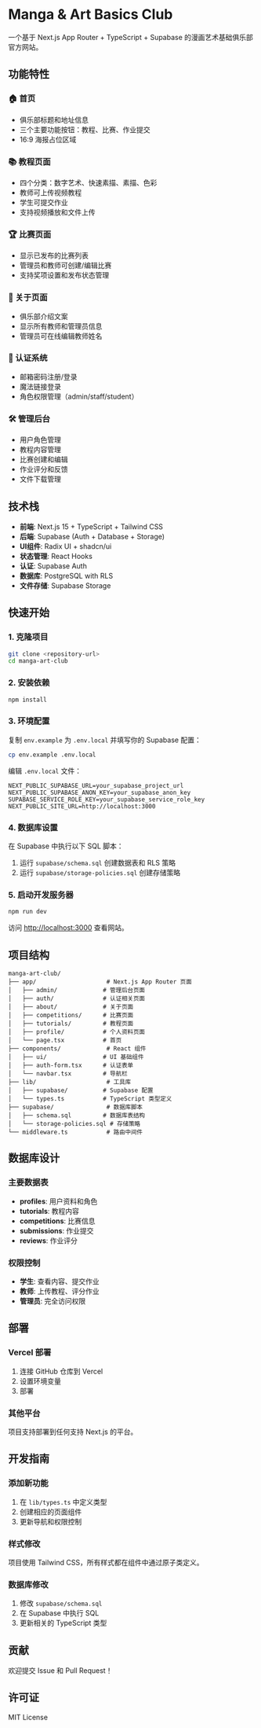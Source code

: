 # Manga & Art Basics Club

一个基于 Next.js App Router + TypeScript + Supabase 的漫画艺术基础俱乐部官方网站。

## 功能特性

### 🏠 首页
- 俱乐部标题和地址信息
- 三个主要功能按钮：教程、比赛、作业提交
- 16:9 海报占位区域

### 📚 教程页面
- 四个分类：数字艺术、快速素描、素描、色彩
- 教师可上传视频教程
- 学生可提交作业
- 支持视频播放和文件上传

### 🏆 比赛页面
- 显示已发布的比赛列表
- 管理员和教师可创建/编辑比赛
- 支持奖项设置和发布状态管理

### 👥 关于页面
- 俱乐部介绍文案
- 显示所有教师和管理员信息
- 管理员可在线编辑教师姓名

### 🔐 认证系统
- 邮箱密码注册/登录
- 魔法链接登录
- 角色权限管理（admin/staff/student）

### 🛠️ 管理后台
- 用户角色管理
- 教程内容管理
- 比赛创建和编辑
- 作业评分和反馈
- 文件下载管理

## 技术栈

- **前端**: Next.js 15 + TypeScript + Tailwind CSS
- **后端**: Supabase (Auth + Database + Storage)
- **UI组件**: Radix UI + shadcn/ui
- **状态管理**: React Hooks
- **认证**: Supabase Auth
- **数据库**: PostgreSQL with RLS
- **文件存储**: Supabase Storage

## 快速开始

### 1. 克隆项目

```bash
git clone <repository-url>
cd manga-art-club
```

### 2. 安装依赖

```bash
npm install
```

### 3. 环境配置

复制 `env.example` 为 `.env.local` 并填写你的 Supabase 配置：

```bash
cp env.example .env.local
```

编辑 `.env.local` 文件：

```env
NEXT_PUBLIC_SUPABASE_URL=your_supabase_project_url
NEXT_PUBLIC_SUPABASE_ANON_KEY=your_supabase_anon_key
SUPABASE_SERVICE_ROLE_KEY=your_supabase_service_role_key
NEXT_PUBLIC_SITE_URL=http://localhost:3000
```

### 4. 数据库设置

在 Supabase 中执行以下 SQL 脚本：

1. 运行 `supabase/schema.sql` 创建数据表和 RLS 策略
2. 运行 `supabase/storage-policies.sql` 创建存储策略

### 5. 启动开发服务器

```bash
npm run dev
```

访问 [http://localhost:3000](http://localhost:3000) 查看网站。

## 项目结构

```
manga-art-club/
├── app/                    # Next.js App Router 页面
│   ├── admin/             # 管理后台页面
│   ├── auth/              # 认证相关页面
│   ├── about/             # 关于页面
│   ├── competitions/      # 比赛页面
│   ├── tutorials/         # 教程页面
│   ├── profile/           # 个人资料页面
│   └── page.tsx           # 首页
├── components/             # React 组件
│   ├── ui/                # UI 基础组件
│   ├── auth-form.tsx      # 认证表单
│   └── navbar.tsx         # 导航栏
├── lib/                    # 工具库
│   ├── supabase/          # Supabase 配置
│   └── types.ts           # TypeScript 类型定义
├── supabase/               # 数据库脚本
│   ├── schema.sql         # 数据库表结构
│   └── storage-policies.sql # 存储策略
└── middleware.ts           # 路由中间件
```

## 数据库设计

### 主要数据表

- **profiles**: 用户资料和角色
- **tutorials**: 教程内容
- **competitions**: 比赛信息
- **submissions**: 作业提交
- **reviews**: 作业评分

### 权限控制

- **学生**: 查看内容、提交作业
- **教师**: 上传教程、评分作业
- **管理员**: 完全访问权限

## 部署

### Vercel 部署

1. 连接 GitHub 仓库到 Vercel
2. 设置环境变量
3. 部署

### 其他平台

项目支持部署到任何支持 Next.js 的平台。

## 开发指南

### 添加新功能

1. 在 `lib/types.ts` 中定义类型
2. 创建相应的页面组件
3. 更新导航和权限控制

### 样式修改

项目使用 Tailwind CSS，所有样式都在组件中通过原子类定义。

### 数据库修改

1. 修改 `supabase/schema.sql`
2. 在 Supabase 中执行 SQL
3. 更新相关的 TypeScript 类型

## 贡献

欢迎提交 Issue 和 Pull Request！

## 许可证

MIT License
